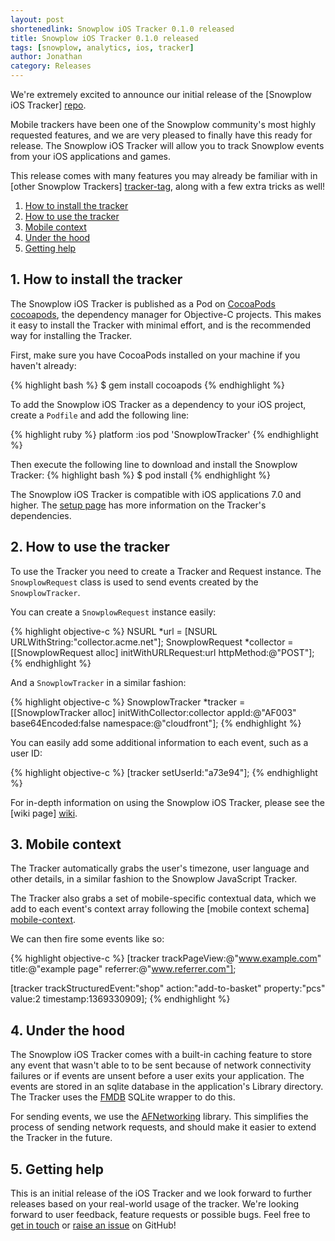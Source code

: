 ```yaml
---
layout: post
shortenedlink: Snowplow iOS Tracker 0.1.0 released
title: Snowplow iOS Tracker 0.1.0 released
tags: [snowplow, analytics, ios, tracker]
author: Jonathan
category: Releases
---
```


We're extremely excited to announce our initial release of the [Snowplow iOS Tracker] [repo].

Mobile trackers have been one of the Snowplow community's most highly requested features, and we are very pleased to finally have this ready for release. The Snowplow iOS Tracker will allow you to track Snowplow events from your iOS applications and games.

This release comes with many features you may already be familiar with in [other Snowplow Trackers] [tracker-tag], along with a few extra tricks as well!

1. [How to install the tracker](/blog/2014/09/xx/snowplow-ios-tracker-0.1.0-released/#install)
2. [How to use the tracker](/blog/2014/09/xx/snowplow-ios-tracker-0.1.0-released/#usage)
3. [Mobile context](/blog/2014/09/xx/snowplow-ios-tracker-0.1.0-released/#mobile-context)
4. [Under the hood](/blog/2014/09/xx/snowplow-ios-tracker-0.1.0-released/#under-the-hood)
5. [Getting help](/blog/2014/09/xx/snowplow-ios-tracker-0.1.0-released/#help)

<!--more-->

<h2><a name="install">1. How to install the tracker</a></h2>

The Snowplow iOS Tracker is published as a Pod on [CocoaPods] [cocoapods], the dependency manager for Objective-C projects. This makes it easy to install the Tracker with minimal effort, and is the recommended way for installing the Tracker.

First, make sure you have CocoaPods installed on your machine if you haven't already:

{% highlight bash %}
$ gem install cocoapods
{% endhighlight %}

To add the Snowplow iOS Tracker as a dependency to your iOS project, create a `Podfile` and add the following line:

{% highlight ruby %}
platform :ios
pod 'SnowplowTracker'
{% endhighlight %}

Then execute the following line to download and install the Snowplow Tracker:
{% highlight bash %}
$ pod install
{% endhighlight %}

The Snowplow iOS Tracker is compatible with iOS applications 7.0 and higher. The [setup page][setup] has more information on the Tracker's dependencies.

<h2><a name="usage">2. How to use the tracker</a></h2>

To use the Tracker you need to create a Tracker and Request instance. The `SnowplowRequest` class is used to send events created by the `SnowplowTracker`.

You can create a `SnowplowRequest` instance easily:

{% highlight objective-c %}
NSURL *url = [NSURL URLWithString:"collector.acme.net"];
SnowplowRequest *collector = [[SnowplowRequest alloc] initWithURLRequest:url 
                                                              httpMethod:@"POST"];
{% endhighlight %}

And a `SnowplowTracker` in a similar fashion:

{% highlight objective-c %}
SnowplowTracker *tracker = [[SnowplowTracker alloc] initWithCollector:collector 
                                                                appId:@"AF003" 
                                                        base64Encoded:false 
                                                            namespace:@"cloudfront"];
{% endhighlight %}

You can easily add some additional information to each event, such as a user ID:

{% highlight objective-c %}
[tracker setUserId:"a73e94"];
{% endhighlight %}

For in-depth information on using the Snowplow iOS Tracker, please see the [wiki page] [wiki].

<h2><a name="mobile-context">3. Mobile context</a></h2>

The Tracker automatically grabs the user's timezone, user language and other details, in a similar fashion to the Snowplow JavaScript Tracker.

The Tracker also grabs a set of mobile-specific contextual data, which we add to each event's context array following the [mobile context schema] [mobile-context].

We can then fire some events like so:

{% highlight objective-c %}
[tracker trackPageView:@"www.example.com" 
                 title:@"example page" 
              referrer:@"www.referrer.com"];

[tracker trackStructuredEvent:"shop" 
                       action:"add-to-basket" 
                     property:"pcs" 
                        value:2 
                    timestamp:1369330909];
{% endhighlight %}

<h2><a name="under-the-hood">4. Under the hood</a></h2>

The Snowplow iOS Tracker comes with a built-in caching feature to store any event that wasn't able to to be sent because of network connectivity failures or if events are unsent before a user exits your application. The events are stored in an sqlite database in the application's Library directory. The Tracker uses the [FMDB][fmdb] SQLite wrapper to do this.

For sending events, we use the [AFNetworking][afnetworking] library. This simplifies the process of sending network requests, and should make it easier to extend the Tracker in the future.

<h2><a name="help">5. Getting help</a></h2>

This is an initial release of the iOS Tracker and we look forward to further releases based on your real-world usage of the tracker. We're looking forward to user feedback, feature requests or possible bugs. Feel free to [get in touch][talk-to-us] or [raise an issue][issues] on GitHub!

[tracker-tag]: http://snowplowanalytics.com/tags.html#tracker
[fmdb]: https://github.com/ccgus/fmdb
[afnetworking]: https://github.com/AFNetworking/AFNetworking

[cocoapods]: http://cocoapods.org/

[repo]: https://github.com/snowplow/snowplow-ios-tracker
[mobile-context]: https://github.com/snowplow/iglu-central/blob/master/schemas/com.snowplowanalytics.snowplow/mobile_context/jsonschema/1-0-0
[wiki]: https://github.com/snowplow/snowplow/wiki/iOS-Tracker
[setup]: https://github.com/snowplow/snowplow/wiki/iOS-tracker-setup
[talk-to-us]: https://github.com/snowplow/snowplow/wiki/Talk-to-us
[issues]: https://github.com/snowplow/snowplow-ios-tracker/issues